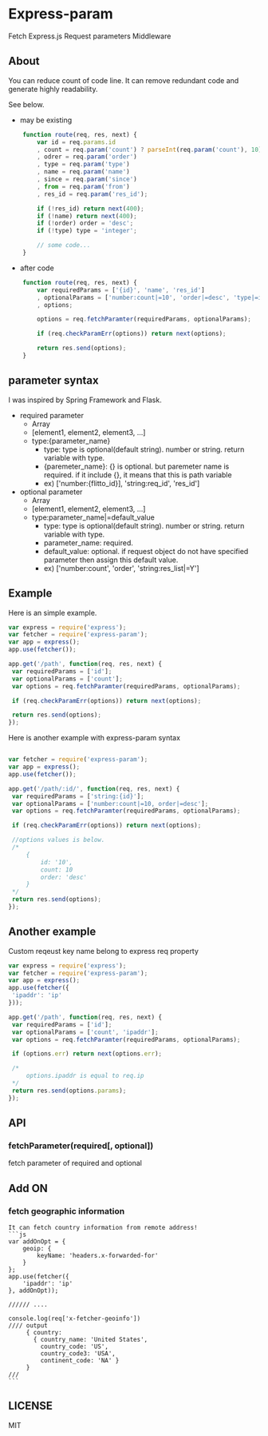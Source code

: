 # Express-param

  Fetch Express.js Request parameters Middleware

## About
You can reduce count of code line. It can remove redundant code and generate highly  readability.

See below.

- may be existing
```js
	function route(req, res, next) {
    	var id = req.params.id
        , count = req.param('count') ? parseInt(req.param('count'), 10) : 10
        , odrer = req.param('order')
        , type = req.param('type')
        , name = req.param('name')
        , since = req.param('since')
        , from = req.param('from')
        , res_id = req.param('res_id');

        if (!res_id) return next(400);
        if (!name) return next(400);
        if (!order) order = 'desc';
        if (!type) type = 'integer';

        // some code...
    }
```
- after code
```js
	function route(req, res, next) {
    	var requiredParams = ['{id}', 'name', 'res_id']
        , optionalParams = ['number:count|=10', 'order|=desc', 'type|=integer', 'since', 'from']
        , options;

        options = req.fetchParamter(requiredParams, optionalParams);

    	if (req.checkParamErr(options)) return next(options);

		return res.send(options);
    }
```

## parameter syntax
I was inspired by Spring Framework and Flask.
- required parameter
	- Array
    - [element1, element2, element3, ...]
    - type:{parameter_name}
    	- type: type is optional(default string). number or string. return variable with type.
        - {paremeter_name}: {} is optional. but paremeter name is required. if it include {}, it means that this is path variable
        - ex) ['number:{flitto_id}], 'string:req_id', 'res_id']
- optional parameter
	- Array
    - [element1, element2, element3, ...]
    - type:parameter_name|=default_value
    	- type: type is optional(default string). number or string. return variable with type.
        - parameter_name: required.
        - default_value: optional. if request object do not have specified parameter then assign this default value.
        - ex) ['number:count', 'order', 'string:res_list|=Y']


## Example
   Here is an simple example.
   ```js
   var express = require('express');
   var fetcher = require('express-param');
   var app = express();
   app.use(fetcher());

   app.get('/path', function(req, res, next) {
   	var requiredParams = ['id'];
    var optionalParams = ['count'];
   	var options = req.fetchParamter(requiredParams, optionalParams);

    if (req.checkParamErr(options)) return next(options);

    return res.send(options);
   });
   ```

   Here is another example with express-param syntax
   ```js

   var fetcher = require('express-param');
   var app = express();
   app.use(fetcher());

   app.get('/path/:id/', function(req, res, next) {
   	var requiredParams = ['string:{id}'];
    var optionalParams = ['number:count|=10, order|=desc'];
   	var options = req.fetchParamter(requiredParams, optionalParams);

    if (req.checkParamErr(options)) return next(options);

    //options values is below.
    /*
    	{
        	id: '10',
            count: 10
            order: 'desc'
        }
    */
    return res.send(options);
   });
   ```
## Another example
   Custom reqeust key name belong to express req property
   ```js
   var express = require('express');
   var fetcher = require('express-param');
   var app = express();
   app.use(fetcher({
    'ipaddr': 'ip'
   }));

   app.get('/path', function(req, res, next) {
   	var requiredParams = ['id'];
    var optionalParams = ['count', 'ipaddr'];
   	var options = req.fetchParamter(requiredParams, optionalParams);

    if (options.err) return next(options.err);

    /*
        options.ipaddr is equal to req.ip
    */
    return res.send(options.params);
   });
   ```

## API
### fetchParameter(required[, optional])
fetch parameter of required and optional

## Add ON
### fetch geographic information
    It can fetch country information from remote address!
    ```js
    var addOnOpt = {
        geoip: {
            keyName: 'headers.x-forwarded-for'
        }
    };
    app.use(fetcher({
        'ipaddr': 'ip'
    }, addOnOpt));
    
    ////// ....
    
    console.log(req['x-fetcher-geoinfo'])
    //// output
         { country:
           { country_name: 'United States',
             country_code: 'US',
             country_code3: 'USA',
             continent_code: 'NA' } 
         }  
    ///
    ```
    

## LICENSE
MIT


